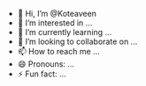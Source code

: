 - 👋 Hi, I’m @Koteaveen
- 👀 I’m interested in ...
- 🌱 I’m currently learning ...
- 💞️ I’m looking to collaborate on ...
- 📫 How to reach me ...
- 😄 Pronouns: ...
- ⚡ Fun fact: ...

<!---
Koteaveen/Koteaveen is a ✨ special ✨ repository because its `README.md` (this file) appears on your GitHub profile.
You can click the Preview link to take a look at your changes.
--->
